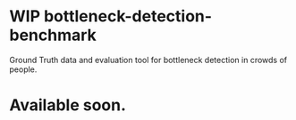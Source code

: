 # WIP bottleneck-detection-benchmark
Ground Truth data and evaluation tool for bottleneck detection in crowds of people.

# Available soon.
